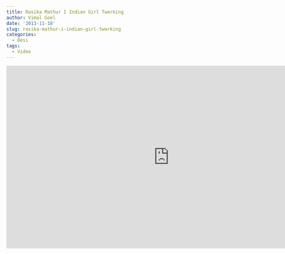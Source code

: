 ```yaml
---
title: Rasika Mathur I Indian Girl Twerking
author: Vimal Goel
date: '2013-11-18'
slug: rasika-mathur-i-indian-girl-twerking
categories:
  - Desi
tags:
  - Video
---
```


>
<iframe width="854" height="480" src="https://www.youtube.com/embed/FArn0gEwK1Y" frameborder="0" allow="accelerometer; autoplay; encrypted-media; gyroscope; picture-in-picture" allowfullscreen></iframe>